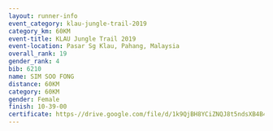 ```yaml
---
layout: runner-info 
event_category: klau-jungle-trail-2019 
category_km: 60KM 
event-title: KLAU Jungle Trail 2019 
event-location: Pasar Sg Klau, Pahang, Malaysia 
overall_rank: 19
gender_rank: 4
bib: 6210
name: SIM SOO FONG
distance: 60KM
category: 60KM
gender: Female
finish: 10-39-00
certificate: https-//drive.google.com/file/d/1k9QjBH8YCiZNQJ8t5ndsXB4B4fuHywcm/view?usp=sharing
---
```

